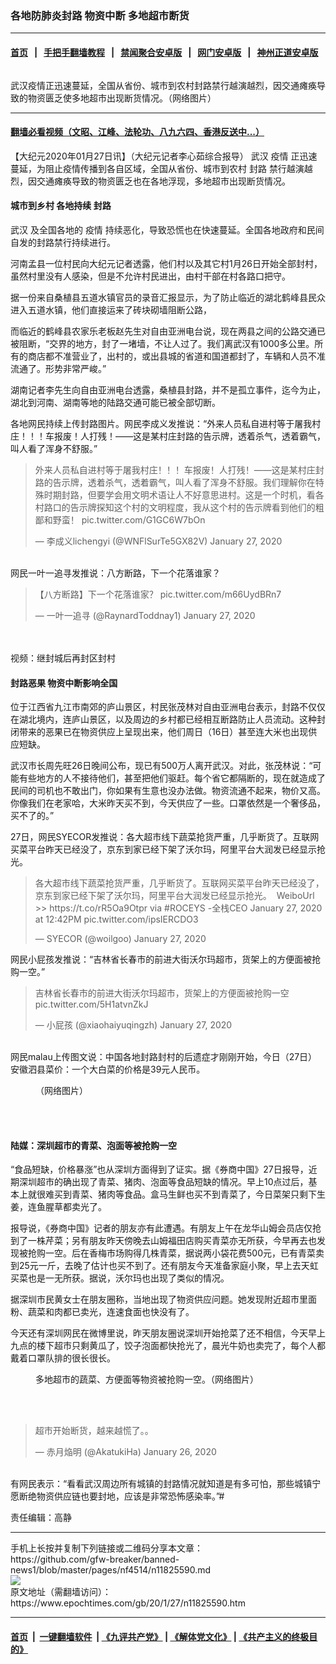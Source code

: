 ### 各地防肺炎封路 物资中断 多地超市断货
------------------------

#### [首页](https://github.com/gfw-breaker/banned-news1/blob/master/README.md) &nbsp;&nbsp;|&nbsp;&nbsp; [手把手翻墙教程](https://github.com/gfw-breaker/guides/wiki) &nbsp;&nbsp;|&nbsp;&nbsp; [禁闻聚合安卓版](https://github.com/gfw-breaker/bn-android) &nbsp;&nbsp;|&nbsp;&nbsp; [网门安卓版](https://github.com/oGate2/oGate) &nbsp;&nbsp;|&nbsp;&nbsp; [神州正道安卓版](https://github.com/SzzdOgate/update) 



<div><img alt="" class="aligncenter wp-post-image" src="https://i.epochtimes.com/assets/uploads/2020/01/FotoJet-3-600x400.jpg"/>
<div class="red16 caption">
 <p>
  武汉疫情正迅速蔓延，全国从省份、城市到农村封路禁行越演越烈，因交通瘫痪导致的物资匮乏使多地超市出现断货情况。（网络图片）
 </p>
</div>
</div><hr/>

#### [翻墙必看视频（文昭、江峰、法轮功、八九六四、香港反送中...）](http://167.172.214.107/home.html)

<div><p>
 【大纪元2020年01月27日讯】（大纪元记者李心茹综合报导）
 <ok href="https://www.epochtimes.com/gb/tag/%E6%AD%A6%E6%B1%89.html">
  武汉
 </ok>
 <ok href="https://www.epochtimes.com/gb/tag/%E7%96%AB%E6%83%85.html">
  疫情
 </ok>
 正迅速蔓延，为阻止疫情传播到各自区域，全国从省份、城市到农村
 <ok href="https://www.epochtimes.com/gb/tag/%E5%B0%81%E8%B7%AF.html">
  封路
 </ok>
 禁行越演越烈，因交通瘫痪导致的物资匮乏也在各地浮现，多地超市出现断货情况。
</p>
<h4>
 城市到乡村 各地持续
 <ok href="https://www.epochtimes.com/gb/tag/%E5%B0%81%E8%B7%AF.html">
  封路
 </ok>
</h4>
<p>
 <ok href="https://www.epochtimes.com/gb/tag/%E6%AD%A6%E6%B1%89.html">
  武汉
 </ok>
 及全国各地的
 <ok href="https://www.epochtimes.com/gb/tag/%E7%96%AB%E6%83%85.html">
  疫情
 </ok>
 持续恶化，导致恐慌也在快速蔓延。全国各地政府和民间自发的封路禁行持续进行。
</p>
<p>
 河南孟县一位村民向大纪元记者透露，他们村以及其它村1月26日开始全部封村，虽然村里没有人感染，但是不允许村民进出，由村干部在村各路口把守。
</p>
<p>
 据一份来自桑植县五道水镇官员的录音汇报显示，为了防止临近的湖北鹤峰县民众进入五道水镇，他们直接运来了砖块砌墙阻断公路，
</p>
<p>
 而临近的鹤峰县农家乐老板赵先生对自由亚洲电台说，现在两县之间的公路交通已被阻断，“交界的地方，封了一堵墙，不让人过了。我们离武汉有1000多公里。所有的商店都不准营业了，出村的，或出县城的省道和国道都封了，车辆和人员不准流通了。形势非常严峻。”
</p>
<p>
 湖南记者李先生向自由亚洲电台透露，桑植县封路，并不是孤立事件，迄今为止，湖北到河南、湖南等地的陆路交通可能已被全部切断。
</p>
<p>
 各地网民持续上传封路图片。网民李成义发推说：“外来人员私自进村等于屠我村庄！！！车报废！人打残！——这是某村庄封路的告示牌，透着杀气，透着霸气，叫人看了浑身不舒服。”
</p>
<blockquote class="twitter-tweet">
 <p dir="ltr" lang="zh">
  外来人员私自进村等于屠我村庄！！！车报废！人打残！——这是某村庄封路的告示牌，透着杀气，透着霸气，叫人看了浑身不舒服。我们理解你在特殊时期封路，但要学会用文明术语让人不好意思进村。这是一个时机，看各村路口的告示牌探知这个村的文明程度，我从这个村的告示牌看到他们的粗鄙和野蛮！
  <ok href="https://t.co/G1GC6W7bOn">
   pic.twitter.com/G1GC6W7bOn
  </ok>
 </p>
 <p>
  — 李成义lichengyi (@WNFlSurTe5GX82V)
  <ok href="https://twitter.com/WNFlSurTe5GX82V/status/1221794715974033411?ref_src=twsrc%5Etfw">
   January 27, 2020
  </ok>
 </p>
</blockquote>
<p>
 <br/>
 网民一叶一追寻发推说：八方断路，下一个花落谁家？
</p>
<blockquote class="twitter-tweet">
 <p dir="ltr" lang="zh">
  【八方断路】下一个花落谁家？
  <ok href="https://t.co/m66UydBRn7">
   pic.twitter.com/m66UydBRn7
  </ok>
 </p>
 <p>
  — 一叶一追寻 (@RaynardToddnay1)
  <ok href="https://twitter.com/RaynardToddnay1/status/1221712861879128064?ref_src=twsrc%5Etfw">
   January 27, 2020
  </ok>
 </p>
</blockquote>
<p>
 <br/>
 <br/>
 视频：继封城后再封区封村
</p>
<h4>
 封路恶果 物资中断影响全国
</h4>
<p>
 位于江西省九江市南郊的庐山景区，村民张茂林对自由亚洲电台表示，封路不仅仅在湖北境内，连庐山景区，以及周边的乡村都已经相互断路防止人员流动。这种封闭带来的恶果已在物资供应上呈现出来，他们周日（16日）甚至连大米也出现供应短缺。
</p>
<p>
 武汉市长周先旺26日晚间公布，现已有500万人离开武汉。对此，张茂林说：“可能有些地方的人不接待他们，甚至把他们驱赶。每个省它都隔断的，现在就造成了民间的司机也不敢出门，你如果有生意也没办法做。物资流通不起来，物价又高。你像我们在老家哈，大米昨天买不到，今天供应了一些。口罩依然是一个奢侈品，买不了的。”
</p>
<p>
 27日，网民SYECOR发推说：各大超市线下蔬菜抢货严重，几乎断货了。互联网买菜平台昨天已经没了，京东到家已经下架了沃尔玛，阿里平台大润发已经显示抢光。
</p>
<blockquote class="twitter-tweet">
 <p dir="ltr" lang="zh">
  各大超市线下蔬菜抢货严重，几乎断货了。互联网买菜平台昨天已经没了，京东到家已经下架了沃尔玛，阿里平台大润发已经显示抢光。 ​ WeiboUrl &gt;&gt;
  <ok href="https://t.co/rR5Oa9Otpr">
   https://t.co/rR5Oa9Otpr
  </ok>
  via
  <ok href="https://twitter.com/hashtag/ROCEYS?src=hash&amp;ref_src=twsrc%5Etfw">
   #ROCEYS
  </ok>
  -全栈CEO January 27, 2020 at 12:42PM
  <ok href="https://t.co/ipsIERCDO3">
   pic.twitter.com/ipsIERCDO3
  </ok>
 </p>
 <p>
  — SYECOR (@woilgoo)
  <ok href="https://twitter.com/woilgoo/status/1221654873575428097?ref_src=twsrc%5Etfw">
   January 27, 2020
  </ok>
 </p>
</blockquote>
<p>
</p>
<p>
 网民小屁孩发推说：“吉林省长春市的前进大街沃尔玛超市，货架上的方便面被抢购一空。”
</p>
<blockquote class="twitter-tweet">
 <p dir="ltr" lang="zh">
  吉林省长春市的前进大街沃尔玛超市，货架上的方便面被抢购一空
  <ok href="https://t.co/5H1atvnZkJ">
   pic.twitter.com/5H1atvnZkJ
  </ok>
 </p>
 <p>
  — 小屁孩 (@xiaohaiyuqingzh)
  <ok href="https://twitter.com/xiaohaiyuqingzh/status/1221773554665963532?ref_src=twsrc%5Etfw">
   January 27, 2020
  </ok>
 </p>
</blockquote>
<p>
 <br/>
 网民malau上传图文说：中国各地封路封村的后遗症才刚刚开始，今日（27日）安徽泗县菜价：一个大白菜的价格是39元人民币。
</p>
<figure class="wp-caption aligncenter" id="attachment_11825864" style="width: 350px">
 <ok href="http://i.epochtimes.com/assets/uploads/2020/01/EPTA6mEU0AAQ-sa.jpg">
  <img alt="" class="wp-image-11825864" src="http://i.epochtimes.com/assets/uploads/2020/01/EPTA6mEU0AAQ-sa-600x1164.jpg"/>
 </ok>
 <br/><figcaption class="wp-caption-text">
  （网络图片）
 </figcaption><br/>
</figure><br/>
<h4>
 陆媒：深圳超市的青菜、泡面等被抢购一空
</h4>
<p>
 “食品短缺，价格暴涨”也从深圳方面得到了证实。据《券商中国》27日报导，近期深圳超市的确出现了青菜、猪肉、泡面等食品短缺的情况。早上10点过后，基本上就很难买到青菜、猪肉等食品。盒马生鲜也买不到青菜了，今日菜架只剩下生姜，连鱼腥草都卖光了。
</p>
<p>
 报导说，《券商中国》记者的朋友亦有此遭遇。有朋友上午在龙华山姆会员店仅抢到了一株芹菜；另有朋友昨天傍晚去山姆福田店购买青菜亦无所获，今早再去也发现被抢购一空。后在香梅市场购得几株青菜，据说两小袋花费500元，已有青菜卖到25元一斤，去晚了估计也买不到了。还有朋友今天准备家庭小聚，早上去天虹买菜也是一无所获。据说，沃尔玛也出现了类似的情况。
</p>
<p>
 据深圳市民黄女士在朋友圈称，当地出现了物资供应问题。她发现附近超市里面粉、蔬菜和肉都已卖光，连速食面也快没有了。
</p>
<p>
 今天还有深圳网民在微博里说，昨天朋友圈说深圳开始抢菜了还不相信，今天早上九点的楼下超市只剩黄瓜了，饺子泡面都快抢光了，晨光牛奶也卖完了，每个人都戴着口罩队排的很长很长。
</p>
<figure class="wp-caption aligncenter" id="attachment_11825875" style="width: 350px">
 <ok href="http://i.epochtimes.com/assets/uploads/2020/01/FotoJet-1-1.jpg">
  <img alt="" class="wp-image-11825875" src="http://i.epochtimes.com/assets/uploads/2020/01/FotoJet-1-1-600x600.jpg"/>
 </ok>
 <br/><figcaption class="wp-caption-text">
  多地超市的蔬菜、方便面等物资被抢购一空。（网络图片）
 </figcaption><br/>
</figure><br/>
<blockquote class="twitter-tweet">
 <p dir="ltr" lang="zh">
  超市开始断货，越来越慌了。。
 </p>
 <p>
  — 赤月焔明 (@AkatukiHa)
  <ok href="https://twitter.com/AkatukiHa/status/1221385990780149760?ref_src=twsrc%5Etfw">
   January 26, 2020
  </ok>
 </p>
</blockquote>
<p>
 <br/>
 有网民表示：“看看武汉周边所有城镇的封路情况就知道是有多可怕，那些城镇宁愿断绝物资供应链也要封地，应该是非常恐怖感染率。”#
</p>
<p>
 责任编辑：高静
</p>
</div>
<hr/>
手机上长按并复制下列链接或二维码分享本文章：<br/>
https://github.com/gfw-breaker/banned-news1/blob/master/pages/nf4514/n11825590.md <br/>
<a href='https://github.com/gfw-breaker/banned-news1/blob/master/pages/nf4514/n11825590.md'><img src='https://github.com/gfw-breaker/banned-news1/blob/master/pages/nf4514/n11825590.md.png'/></a> <br/>
原文地址（需翻墙访问）：https://www.epochtimes.com/gb/20/1/27/n11825590.htm


------------------------
#### [首页](https://github.com/gfw-breaker/banned-news1/blob/master/README.md) &nbsp;|&nbsp; [一键翻墙软件](https://github.com/gfw-breaker/nogfw/blob/master/README.md) &nbsp;| [《九评共产党》](https://github.com/gfw-breaker/9ping.md/blob/master/README.md#九评之一评共产党是什么) | [《解体党文化》](https://github.com/gfw-breaker/jtdwh.md/blob/master/README.md) | [《共产主义的终极目的》](https://github.com/gfw-breaker/gczydzjmd.md/blob/master/README.md)


<img src='http://gfw-breaker.win/banned-news/pages/nf4514/n11825590.md' width='0px' height='0px'/>